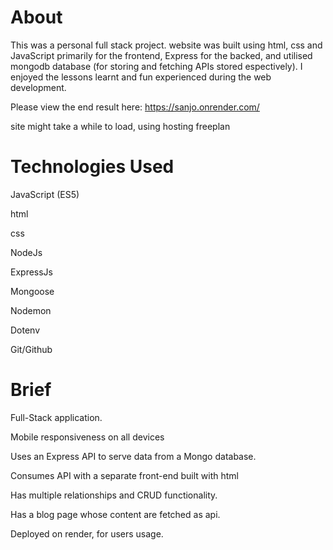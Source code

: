 # About
This was a personal full stack project. website was built using html, css and JavaScript primarily for the frontend, Express for the backed, and utilised mongodb database (for storing and fetching APIs stored espectively). I enjoyed the lessons learnt and fun experienced during the web development.

Please view the end result here: https://sanjo.onrender.com/

site might take a while to load, using hosting freeplan

# Technologies Used
JavaScript (ES5)

html

css

NodeJs

ExpressJs

Mongoose

Nodemon

Dotenv

Git/Github


# Brief
Full-Stack application.

Mobile responsiveness on all devices

Uses an Express API to serve data from a Mongo database.

Consumes API with a separate front-end built with html

Has multiple relationships and CRUD functionality.

Has a blog page whose content are fetched as api.

Deployed on render, for users usage.

